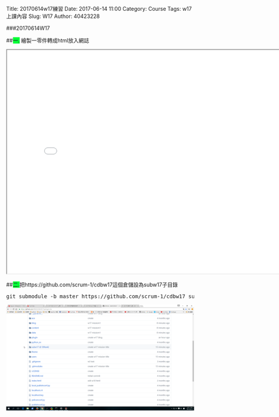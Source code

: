Title: 20170614w17練習
Date: 2017-06-14 11:00
Category: Course
Tags: w17上課內容
Slug: W17
Author: 40423228

###20170614W17

<!-- PELICAN_END_SUMMARY -->

##<span style="background-color: #00ff37">一.</span> 繪製一零件轉成html放入網誌

<iframe src="./../data/W17/w17_1.html" width="800" height="600"></iframe>

##<span style="background-color: #00ff37">二.</span>把https://github.com/scrum-1/cdbw17這個倉儲設為subw17子目錄 

<pre class="brush: python">
git submodule -b master https://github.com/scrum-1/cdbw17 subw17
</pre>

<img src="./../data/W17/w17_2.png" width="800" />
